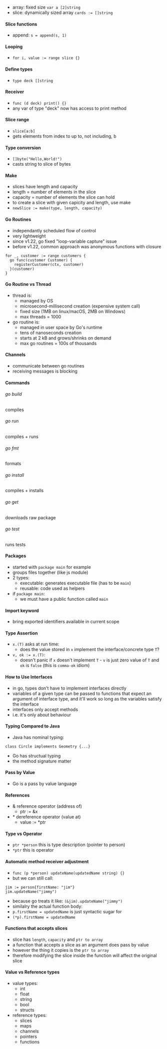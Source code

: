 - array: fixed size `var a [2]string`
- slice: dynamically sized array `cards := []string`

#### Slice functions
- append: `s = append(s, 1)`

#### Looping
- `for i, value := range slice {}`

#### Define types
- `type deck []string`

#### Receiver 
- `func (d deck) print() {}`
- any var of type "deck" now has access to print method

#### Slice range
- `slice[a:b]` 
- gets elements from index to up to, not including, b

#### Type conversion
- `[]byte("Hello,World!")`
- casts string to slice of bytes

#### Make 
- slices have length and capacity 
- length = number of elements in the slice
- capacity = number of elements the slice can hold 
- to create a slice with given capicity and length, use make
- `newSlice := make(type, length, capacity)`

#### Go Routines
- independantly scheduled flow of control
- very lightweight
- since v1.22, go fixed "loop-variable capture" issue
- before v1.22, common approach was anonymous functions with closure
```
for _, customer := range customers {
  go func(customer Customer) {
    registerCustomer(ctx, customer)
  }(customer)
}
```

#### Go Routine vs Thread
- thread is:
  - managed by OS
  - microsecond-millisecond creation (expensive system call)
  - fixed size (1MB on linux/macOS, 2MB on Windows)
  - max threads = 1000
- go routine is:
  - managed in user space by Go's runtime 
  - tens of nanoseconds creation 
  - starts at 2 kB and grows/shrinks on demand
  - max go routines = 100s of thousands

#### Channels 
- communicate between go routines
- receiving messages is blocking 

#### Commands
###### go build
compiles 

###### go run 
compiles + runs

###### go fmt 
formats 

###### go install
compiles + installs 

###### go get 
downloads raw package

###### go test
runs tests

#### Packages
- started with `package main` for example
- groups files together (like js module)
- 2 types: 
  - executable: generates executable file (has to be `main`)
  - reusable: code used as helpers  
- if `package main`:
  - we must have a public function called `main`

#### Import keyword
- bring exported identifiers available in current scope

#### Type Assertion 
- `x.(T)` asks at run time:
  - does the value stored in `x` implement the interface/concrete type `T`? 
- `v, ok := x.(T)`:
  - doesn't panic if `x` doesn't implement `T` - `v` is just zero value of `T` and `ok` is `false` (this is `comma-ok` idiom)

#### How to Use Interfaces
- in go, types don't have to implement interfaces directly
- variables of a given type can be passed to functions that expect an argument of interface type, and it'll work so long as the variables satisfy the interface 
- interfaces only accept methods 
- i.e. it's only about behaviour

#### Typing Compared to Java
- Java has nominal typing:
```
class Circle implements Geometry {...}
```
- Go has structual typing 
- the method signature matter

#### Pass by Value
- Go is a pass by value language

#### References
- & reference operator (address of)
  - ptr := &x
- \* dereference operator (value at)
  - value := *ptr

#### Type vs Operator
- `ptr *person` this is type description (pointer to person)
- `*ptr` this is operator

#### Automatic method receiver adjustment 
- `func (p *person) updateName(updatedName string) {}` 
- but we can still call:
```
jim := person{firstName: "jim"}
jim.updateName("jimmy")
```
- because go treats it like: `(&jim).updateName("jimmy")`
- similalry the actual function body: 
- `p.firstName = updatedName` is just syntactic sugar for
- `(*p).firstName = updatedName`

#### Functions that accepts slices 
- slice has `length`, `capacity` and `ptr to array`
- a function that accepts a slice as an argument does pass by value
- however the thing it copies is the `ptr to array` 
- therefore modifying the slice inside the function will affect the original slice

#### Value vs Reference types
- value types:
  - int
  - float
  - string
  - bool
  - structs
- reference types:
  - slices
  - maps
  - channels 
  - pointers 
  - functions 